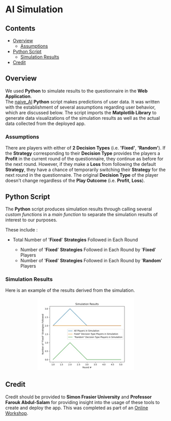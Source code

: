 # AI Simulation

## Contents
* [Overview](#Overview)
    * [Assumptions](#Assumptions)
* [Python Script](#Python-Script)
    * [Simulation Results](#Simulation-Results)
* [Credit](#Credit)

## Overview
We used <b>Python</b> to simulate results to the questionnaire in the <b>Web Application</b>.  
The <a href = "naive_AI.py">naive_AI</a> <b>Python</b> script makes predictions of user data. 
It was written with the establishment of several assumptions regarding user behavior, which are discussed below. The script imports the 
<b>Matplotlib Library</b> to generate data visualizations of the simulation results as well as the actual data collected from the deployed app.  

### Assumptions
There are players with either of <b>2 Decision Types</b> (i.e. <b>'Fixed'</b>, <b>'Random'</b>). If the <b>Strategy</b> corresponding to their <b>Decision Type</b> provides the players a <b>Profit</b> in the current round of the questionnaire, they continue as before for the next round. However, if they make a <b>Loss</b> from following the default <b>Strategy</b>, they have a chance of temporarily switching their <b>Strategy</b> for the next round in the questionnaire. The original <b>Decision Type</b> of the player doesn't change regardless of the <b>Play Outcome</b> (i.e. <b>Profit</b>, <b>Loss</b>).

## Python Script
The <b>Python</b> script produces simulation results through calling several <i>custom functions</i> in a <i>main function</i> to separate the simulation results of interest to our purposes. 

These include :
<ul>
    <li>Total Number of '<b>Fixed</b>' <b>Strategies</b> Followed in Each Round</li>
    <ul>
        <li>Number of '<b>Fixed</b>' <b>Strategies</b> Followed in Each Round by '<b>Fixed</b>' Players</li>
        <li>Number of '<b>Fixed</b>' <b>Strategies</b> Followed in Each Round by '<b>Random</b>' Players</li>
    </ul>
</ul>

### Simulation Results
Here is an example of the results derived from the simulation.

<p align="center"><img src = "Simulation_Results.jpeg" width = "60%" height = "60%" title = "Simulation Results" ></p>

## Credit
Credit should be provided to <b>Simon Frasier University</b> and <b>Professor Farouk Abdul-Salam</b> for providing
insight into the usage of these tools to create and deploy the app. This was completed as part of an 
<a href = "https://sites.google.com/view/farouk-abdul-salam/my-teaching-workshop/workshop?authuser=0">Online Workshop</a>.